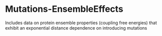 # Mutations-EnsembleEffects
Includes data on protein ensemble properties (coupling free energies) that exhibit an exponential distance dependence on introducing mutations
